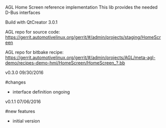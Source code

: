 AGL Home Screen reference implementation
This lib provides the needed D-Bus interfaces

Build with QtCreator 3.0.1

AGL repo for source code:
https://gerrit.automotivelinux.org/gerrit/#/admin/projects/staging/HomeScreen

AGL repo for bitbake recipe:
https://gerrit.automotivelinux.org/gerrit/#/admin/projects/AGL/meta-agl-demo/recipes-demo-hmi/HomeScreen/HomeScreen_?.bb

v0.3.0
09/30/2016

#changes
- interface definition ongoing

v0.1.1
07/06/2016

#new features
- initial version

